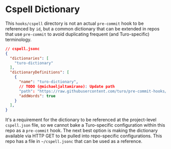 # Cspell Dictionary

This `hooks/cspell` directory is not an actual `pre-commit` hook to be referenced by `id`, but a common dictionary that can be extended in repos that use `pre-commit` to avoid duplicating frequent (and Turo-specific) terminology.

```json
// cspell.jsonc
{
  "dictionaries": [
    "turo-dictionary"
  ],
  "dictionaryDefinitions": [
    {
      "name": "turo-dictionary",
      // TODO (@michaeljaltamirano): Update path
      "path": "https://raw.githubusercontent.com/turo/pre-commit-hooks/spike/cspell-michael/hooks/cspell/turo-dictionary.txt",
      "addWords": true
    }
  ],
}
```

It's a requirement for the dictionary to be referenced at the project-level `cspell.json` file, so we cannot bake a Turo-specific configuration within this repo as a `pre-commit` hook. The next best option is making the dictionary available via HTTP GET to be pulled into repo-specific configurations. This repo has a file in `~/cspell.jsonc` that can be used as a reference.
